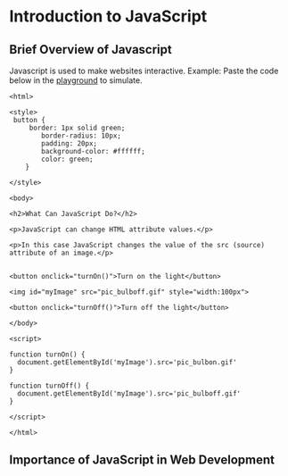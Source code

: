 # Introduction to JavaScript

## Brief Overview of Javascript

Javascript is used to make websites interactive.
Example:
Paste the code below in the [playground](https://www.w3schools.com/js/tryit.asp?filename=tryjs_intro_lightbulb) to simulate.

```<!DOCTYPE html>
<html>

<style>
 button {
     border: 1px solid green;
        border-radius: 10px;
        padding: 20px;
        background-color: #ffffff;
        color: green;
    }

</style>

<body>

<h2>What Can JavaScript Do?</h2>

<p>JavaScript can change HTML attribute values.</p>

<p>In this case JavaScript changes the value of the src (source) attribute of an image.</p>


<button onclick="turnOn()">Turn on the light</button>

<img id="myImage" src="pic_bulboff.gif" style="width:100px">

<button onclick="turnOff()">Turn off the light</button>

</body>

<script>

function turnOn() {
  document.getElementById('myImage').src='pic_bulbon.gif'
}

function turnOff() {
  document.getElementById('myImage').src='pic_bulboff.gif'
}

</script>

</html>
```

## Importance of JavaScript in Web Development
